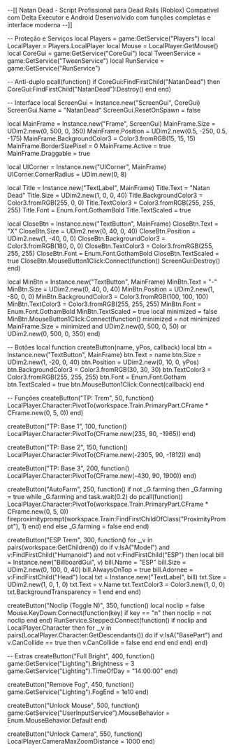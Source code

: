 --[[
  Natan Dead - Script Profissional para Dead Rails (Roblox)
  Compatível com Delta Executor e Android
  Desenvolvido com funções completas e interface moderna
--]]

-- Proteção e Serviços
local Players = game:GetService("Players")
local LocalPlayer = Players.LocalPlayer
local Mouse = LocalPlayer:GetMouse()
local CoreGui = game:GetService("CoreGui")
local TweenService = game:GetService("TweenService")
local RunService = game:GetService("RunService")

-- Anti-duplo
pcall(function()
    if CoreGui:FindFirstChild("NatanDead") then
        CoreGui:FindFirstChild("NatanDead"):Destroy()
    end
end)

-- Interface
local ScreenGui = Instance.new("ScreenGui", CoreGui)
ScreenGui.Name = "NatanDead"
ScreenGui.ResetOnSpawn = false

local MainFrame = Instance.new("Frame", ScreenGui)
MainFrame.Size = UDim2.new(0, 500, 0, 350)
MainFrame.Position = UDim2.new(0.5, -250, 0.5, -175)
MainFrame.BackgroundColor3 = Color3.fromRGB(15, 15, 15)
MainFrame.BorderSizePixel = 0
MainFrame.Active = true
MainFrame.Draggable = true

local UICorner = Instance.new("UICorner", MainFrame)
UICorner.CornerRadius = UDim.new(0, 8)

local Title = Instance.new("TextLabel", MainFrame)
Title.Text = "Natan Dead"
Title.Size = UDim2.new(1, 0, 0, 40)
Title.BackgroundColor3 = Color3.fromRGB(255, 0, 0)
Title.TextColor3 = Color3.fromRGB(255, 255, 255)
Title.Font = Enum.Font.GothamBold
Title.TextScaled = true

local CloseBtn = Instance.new("TextButton", MainFrame)
CloseBtn.Text = "X"
CloseBtn.Size = UDim2.new(0, 40, 0, 40)
CloseBtn.Position = UDim2.new(1, -40, 0, 0)
CloseBtn.BackgroundColor3 = Color3.fromRGB(180, 0, 0)
CloseBtn.TextColor3 = Color3.fromRGB(255, 255, 255)
CloseBtn.Font = Enum.Font.GothamBold
CloseBtn.TextScaled = true
CloseBtn.MouseButton1Click:Connect(function()
    ScreenGui:Destroy()
end)

local MinBtn = Instance.new("TextButton", MainFrame)
MinBtn.Text = "-"
MinBtn.Size = UDim2.new(0, 40, 0, 40)
MinBtn.Position = UDim2.new(1, -80, 0, 0)
MinBtn.BackgroundColor3 = Color3.fromRGB(100, 100, 100)
MinBtn.TextColor3 = Color3.fromRGB(255, 255, 255)
MinBtn.Font = Enum.Font.GothamBold
MinBtn.TextScaled = true
local minimized = false
MinBtn.MouseButton1Click:Connect(function()
    minimized = not minimized
    MainFrame.Size = minimized and UDim2.new(0, 500, 0, 50) or UDim2.new(0, 500, 0, 350)
end)

-- Botões
local function createButton(name, yPos, callback)
    local btn = Instance.new("TextButton", MainFrame)
    btn.Text = name
    btn.Size = UDim2.new(1, -20, 0, 40)
    btn.Position = UDim2.new(0, 10, 0, yPos)
    btn.BackgroundColor3 = Color3.fromRGB(30, 30, 30)
    btn.TextColor3 = Color3.fromRGB(255, 255, 255)
    btn.Font = Enum.Font.Gotham
    btn.TextScaled = true
    btn.MouseButton1Click:Connect(callback)
end

-- Funções
createButton("TP: Trem", 50, function()
    LocalPlayer.Character:PivotTo(workspace.Train.PrimaryPart.CFrame * CFrame.new(0, 5, 0))
end)

createButton("TP: Base 1", 100, function()
    LocalPlayer.Character:PivotTo(CFrame.new(235, 90, -1965))
end)

createButton("TP: Base 2", 150, function()
    LocalPlayer.Character:PivotTo(CFrame.new(-2305, 90, -1812))
end)

createButton("TP: Base 3", 200, function()
    LocalPlayer.Character:PivotTo(CFrame.new(-430, 90, 1900))
end)

createButton("AutoFarm", 250, function()
    if not _G.farming then
        _G.farming = true
        while _G.farming and task.wait(0.2) do
            pcall(function()
                LocalPlayer.Character:PivotTo(workspace.Train.PrimaryPart.CFrame * CFrame.new(0, 5, 0))
                fireproximityprompt(workspace.Train:FindFirstChildOfClass("ProximityPrompt"), 1)
            end)
        end
    else
        _G.farming = false
    end
end)

createButton("ESP Trem", 300, function()
    for _,v in pairs(workspace:GetChildren()) do
        if v:IsA("Model") and v:FindFirstChild("Humanoid") and not v:FindFirstChild("ESP") then
            local bill = Instance.new("BillboardGui", v)
            bill.Name = "ESP"
            bill.Size = UDim2.new(0, 100, 0, 40)
            bill.AlwaysOnTop = true
            bill.Adornee = v:FindFirstChild("Head")
            local txt = Instance.new("TextLabel", bill)
            txt.Size = UDim2.new(1, 0, 1, 0)
            txt.Text = v.Name
            txt.TextColor3 = Color3.new(1, 0, 0)
            txt.BackgroundTransparency = 1
        end
    end
end)

createButton("Noclip (Toggle N)", 350, function()
    local noclip = false
    Mouse.KeyDown:Connect(function(key)
        if key == "n" then
            noclip = not noclip
        end
    end)
    RunService.Stepped:Connect(function()
        if noclip and LocalPlayer.Character then
            for _,v in pairs(LocalPlayer.Character:GetDescendants()) do
                if v:IsA("BasePart") and v.CanCollide == true then
                    v.CanCollide = false
                end
            end
        end
    end)
end)

-- Extras
createButton("Full Bright", 400, function()
    game:GetService("Lighting").Brightness = 3
    game:GetService("Lighting").TimeOfDay = "14:00:00"
end)

createButton("Remove Fog", 450, function()
    game:GetService("Lighting").FogEnd = 1e10
end)

createButton("Unlock Mouse", 500, function()
    game:GetService("UserInputService”).MouseBehavior = Enum.MouseBehavior.Default
end)

createButton("Unlock Camera", 550, function()
    LocalPlayer.CameraMaxZoomDistance = 1000
end)
